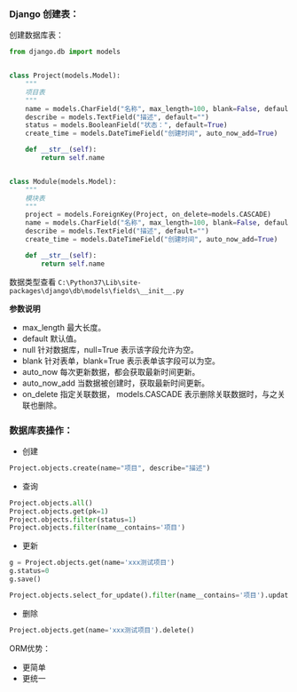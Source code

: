 
### Django 创建表：

创建数据库表：
```python
from django.db import models


class Project(models.Model):
    """
    项目表
    """
    name = models.CharField("名称", max_length=100, blank=False, default="")
    describe = models.TextField("描述", default="")
    status = models.BooleanField("状态：", default=True)
    create_time = models.DateTimeField("创建时间", auto_now_add=True)

    def __str__(self):
        return self.name


class Module(models.Model):
    """
    模块表
    """
    project = models.ForeignKey(Project, on_delete=models.CASCADE)
    name = models.CharField("名称", max_length=100, blank=False, default="")
    describe = models.TextField("描述", default="")
    create_time = models.DateTimeField("创建时间", auto_now_add=True)

    def __str__(self):
        return self.name
```

数据类型查看 ```C:\Python37\Lib\site-packages\django\db\models\fields\__init__.py```


__参数说明__

* max_length 最大长度。
* default 默认值。
* null 针对数据库，null=True 表示该字段允许为空。
* blank 针对表单，blank=True 表示表单该字段可以为空。 
* auto_now 每次更新数据，都会获取最新时间更新。
* auto_now_add 当数据被创建时，获取最新时间更新。
* on_delete 指定关联数据， models.CASCADE 表示删除关联数据时，与之关联也删除。

### 数据库表操作：

* 创建
```python
Project.objects.create(name="项目", describe="描述")
```

* 查询
```python
Project.objects.all()
Project.objects.get(pk=1)
Project.objects.filter(status=1)
Project.objects.filter(name__contains='项目')
```

* 更新
```python
g = Project.objects.get(name='xxx测试项目')
g.status=0
g.save()

Project.objects.select_for_update().filter(name__contains='项目').update(describe='')
```

* 删除
```python
Project.objects.get(name='xxx测试项目').delete()
```

ORM优势：
* 更简单
* 更统一

